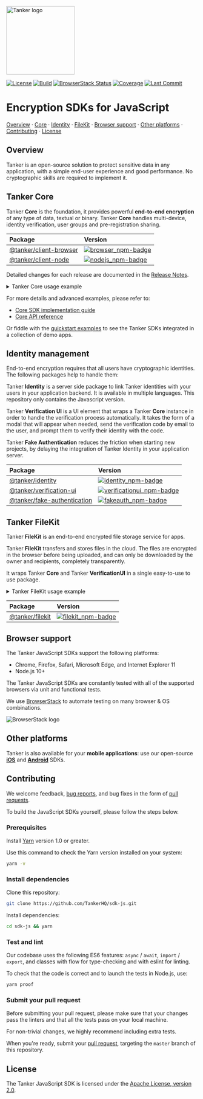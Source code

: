 [license-badge]: https://img.shields.io/badge/License-Apache%202.0-blue.svg
[license-link]: https://opensource.org/licenses/Apache-2.0

[travis-badge]: https://img.shields.io/travis/TankerHQ/sdk-js/master.svg?label=Build
[travis-link]: https://travis-ci.com/TankerHQ/sdk-js

[codecov-badge]: https://img.shields.io/codecov/c/github/TankerHQ/sdk-js.svg?label=Coverage
[codecov-link]: https://codecov.io/gh/TankerHQ/sdk-js

[browserstack-badge]: https://www.browserstack.com/automate/badge.svg?badge_key=emFtQUNqYi9od0o0OU5sLzNQcnNWeGg2aFNMaVIzdUVNQmZoUWRUWC9zYz0tLUVBNTZVTXQ5bGNmVlVMYXZPeUFZTHc9PQ==--ab4016ef79dd30d494dfdf6b09c7810219cae0e1
[browserstack-link]: https://www.browserstack.com/automate/public-build/emFtQUNqYi9od0o0OU5sLzNQcnNWeGg2aFNMaVIzdUVNQmZoUWRUWC9zYz0tLUVBNTZVTXQ5bGNmVlVMYXZPeUFZTHc9PQ==--ab4016ef79dd30d494dfdf6b09c7810219cae0e1

[last-commit-badge]: https://img.shields.io/github/last-commit/TankerHQ/sdk-js.svg?label=Last%20commit&logo=github
[last-commit-link]: https://github.com/TankerHQ/sdk-js/commits/master

[browser_npm-badge]: https://img.shields.io/npm/v/@tanker/client-browser.svg
[browser_npm-link]: https://npmjs.com/package/@tanker/client-browser

[nodejs_npm-badge]: https://img.shields.io/npm/v/@tanker/client-node.svg
[nodejs_npm-link]: https://npmjs.com/package/@tanker/client-node

[identity_npm-badge]: https://img.shields.io/npm/v/@tanker/identity.svg
[identity_npm-link]: https://npmjs.com/package/@tanker/identity

[fakeauth_npm-badge]: https://img.shields.io/npm/v/@tanker/fake-authentication.svg
[fakeauth_npm-link]: https://npmjs.com/package/@tanker/fake-authentication

[filekit_npm-badge]: https://img.shields.io/npm/v/@tanker/filekit.svg
[filekit_npm-link]: https://npmjs.com/package/@tanker/filekit

[verificationui_npm-badge]: https://img.shields.io/npm/v/@tanker/verification-ui.svg
[verificationui_npm-link]: https://npmjs.com/package/@tanker/verification-ui

<a href="#readme"><img src="https://tanker.io/images/github-logo.png" alt="Tanker logo" width="180" /></a>

[![License][license-badge]][license-link]
[![Build][travis-badge]][travis-link]
[![BrowserStack Status][browserstack-badge]][browserstack-link]
[![Coverage][codecov-badge]][codecov-link]
[![Last Commit][last-commit-badge]][last-commit-link]

# Encryption SDKs for JavaScript

[Overview](#overview) · [Core](#tanker-core) · [Identity](#identity-management) · [FileKit](#tanker-filekit) · [Browser support](#browser-support) · [Other platforms](#other-platforms) · [Contributing](#contributing) · [License](#license)

## Overview

Tanker is an open-source solution to protect sensitive data in any application, with a simple end-user experience and good performance. No cryptographic skills are required to implement it.

## Tanker Core

Tanker **Core** is the foundation, it provides powerful **end-to-end encryption** of any type of data, textual or binary. Tanker **Core** handles multi-device, identity verification, user groups and pre-registration sharing.

| Package | Version |
|:--------|:--------|
| [@tanker/client-browser][browser_npm-link] | [![browser_npm-badge]][browser_npm-link] |
| [@tanker/client-node][nodejs_npm-link]    | [![nodejs_npm-badge]][nodejs_npm-link]   |

Detailed changes for each release are documented in the [Release Notes](https://github.com/TankerHQ/sdk-js/releases).

<details><summary>Tanker Core usage example</summary>

The Core SDK takes care of all the difficult cryptography in the background, leaving you with simple high-level APIs:

```javascript
import { Tanker } from '@tanker/client-browser';

// Initialize the isolated Tanker environment within your application
const tanker = new Tanker({ appId: '...' });

// Start a session with the user's cryptographic identity
await tanker.start(aliceIdentity);

// Encrypt data and share it with separate recipients or groups
const encryptedMessage = await tanker.encrypt(
  "It's a secret to everybody",
  { shareWithUsers: [bobIdentity] }
);

// Decrypt data (or throw if not a legitimate recipient)
const message = await tanker.decrypt(encryptedMessage);
```

The Core SDK automatically handles complex key exchanges, cryptographic operations, and identity verification for you.
</details>

For more details and advanced examples, please refer to:

* [Core SDK implementation guide](https://docs.tanker.io/latest/#how_to_guides)
* [Core API reference](https://docs.tanker.io/latest/api/core/js/)

Or fiddle with the [quickstart examples](https://github.com/TankerHQ/quickstart-examples) to see the Tanker SDKs integrated in a collection of demo apps.

## Identity management

End-to-end encryption requires that all users have cryptographic identities. The following packages help to handle them:

Tanker **Identity** is a server side package to link Tanker identities with your users in your application backend.
It is available in multiple languages. This repository only contains the Javascript version.

Tanker **Verification UI** is a UI element that wraps a Tanker **Core** instance in order to handle the verification process automatically. It takes the form of a modal that will appear when needed, send the verification code by email to the user, and prompt them to verify their identity with the code.

Tanker **Fake Authentication** reduces the friction when starting new projects, by delaying the integration of Tanker Identity in your application server.

| Package | Version |
|:--------|:--------|
| [@tanker/identity][identity_npm-link]    | [![identity_npm-badge]][identity_npm-link]   |
| [@tanker/verification-ui][verificationui_npm-link]    | [![verificationui_npm-badge]][verificationui_npm-link]   |
| [@tanker/fake-authentication][fakeauth_npm-link]    | [![fakeauth_npm-badge]][fakeauth_npm-link]   |

## Tanker FileKit

Tanker **FileKit** is an end-to-end encrypted file storage service for apps.

Tanker **FileKit** transfers and stores files in the cloud. The files are encrypted in the browser before being uploaded, and can only be downloaded by the owner and recipients, completely transparently.

It wraps Tanker **Core** and Tanker **VerificationUI** in a single easy-to-use to use package.

<details><summary>Tanker FileKit usage example</summary>

This is a simple example using FileKit:

```javascript
import FileKit from '@tanker/filekit';

const fileKit = new FileKit({ appId });

// Retrieve the tanker identities from your server (or use FakeAuthentication, see below)
const email = 'alice@example.com';
const tankerIdentity = await yourServer.authenticate(email);

// Start a FileKit session:
//   * a verification UI will be automatically displayed if needed
//   * when start() resolves, the FileKit session is ready
await fileKit.start(email, { identity: tankerIdentity });

// Encrypt the clear file locally and upload it to the cloud:
const fileId = await fileKit.upload(file, { shareWithUsers, shareWithGroups });

// Download, decrypt, and save a file to disk
await fileKit.downloadToDisk(fileId);

// Download, decrypt, and get a File object
const file = await fileKit.download(fileId);
```

</details>

| Package | Version |
|:--------|:--------|
| [@tanker/filekit][filekit_npm-link]    | [![filekit_npm-badge]][filekit_npm-link]   |

## Browser support

The Tanker JavaScript SDKs support the following platforms:

* Chrome, Firefox, Safari, Microsoft Edge, and Internet Explorer 11
* Node.js 10+

The Tanker JavaScript SDKs are constantly tested with all of the supported browsers via unit and functional tests.

We use [BrowserStack](https://www.browserstack.com/) to automate testing on many browser & OS combinations.

<img src="./src/public/browserstack.png" alt="BrowserStack logo">

## Other platforms

Tanker is also available for your **mobile applications**: use our open-source **[iOS](https://github.com/TankerHQ/sdk-ios)** and **[Android](https://github.com/TankerHQ/sdk-android)** SDKs.

## Contributing

We welcome feedback, [bug reports](https://github.com/TankerHQ/sdk-js/issues), and bug fixes in the form of [pull requests](https://github.com/TankerHQ/sdk-js/pulls).

To build the JavaScript SDKs yourself, please follow the steps below.

### Prerequisites

Install [Yarn](https://yarnpkg.com/en/docs/install) version 1.0 or greater.

Use this command to check the Yarn version installed on your system:
```bash
yarn -v
```

### Install dependencies

Clone this repository:
```bash
git clone https://github.com/TankerHQ/sdk-js.git
```

Install dependencies:
```bash
cd sdk-js && yarn
```

### Test and lint

Our codebase uses the following ES6 features: `async` / `await`, `import` / `export`, and classes with flow for type-checking and with eslint for linting.

To check that the code is correct and to launch the tests in Node.js, use:

```bash
yarn proof
```

### Submit your pull request

Before submitting your pull request, please make sure that your changes pass the linters and that all the tests pass on your local machine.

For non-trivial changes, we highly recommend including extra tests.

When you're ready, submit your [pull request](https://github.com/TankerHQ/sdk-js/pulls), targeting the `master` branch of this repository.

## License

The Tanker JavaScript SDK is licensed under the [Apache License, version 2.0](http://www.apache.org/licenses/LICENSE-2.0).
